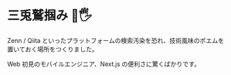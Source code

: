 # 三兎鷲掴み 🐰🖐️

Zenn / Qiita といったプラットフォームの検索汚染を恐れ、技術風味のポエムを置いておく場所をつくりました。

Web 初見のモバイルエンジニア、Next.js の便利さに驚くばかりです。
